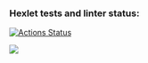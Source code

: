 ### Hexlet tests and linter status:
[![Actions Status](https://github.com/giantello12/python-project-49/actions/workflows/hexlet-check.yml/badge.svg)](https://github.com/giantello12/python-project-49/actions)

<a href="https://codeclimate.com/github/giantello12/python-project-49/maintainability"><img src="https://api.codeclimate.com/v1/badges/259cf238e5b3fc8f2e13/maintainability" /></a>